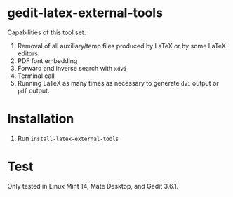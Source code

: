 gedit-latex-external-tools
==========================

Capabilities of this tool set:

1. Removal of all auxiliary/temp files produced by LaTeX or by some LaTeX editors.
2. PDF font embedding
3. Forward and inverse search with `xdvi`
4. Terminal call
5. Running LaTeX as many times as necessary to generate `dvi` output or `pdf` output.

Installation
============

1. Run `install-latex-external-tools`

Test
====

Only tested in Linux Mint 14, Mate Desktop, and Gedit 3.6.1.


